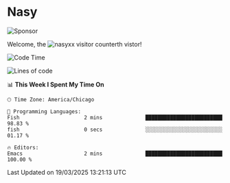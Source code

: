# Nasy

<!--
<p align="center">
<img height="200" src="https://github-readme-stats.vercel.app/api?username=nasyxx&count_private=true&show_icons=true&theme=dracula&include_all_commits=true"/>
<img height="200" src="https://github-readme-stats.vercel.app/api/top-langs/?username=nasyxx&theme=dracula&hide=html,jupyter+notebook&count_private=true&show_icons=true"/>
</p>

  
----------------
-->

![Sponsor](https://img.shields.io/static/v1.svg?label=Sponsor&message=%E2%9D%A4&logo=GitHub&style=flat&color=pink)
 
Welcome, the ![nasyxx visitor counter](https://count.getloli.com/get/@nasyxx?theme=rule34)th vistor!
 
<!--START_SECTION:waka-->
![Code Time](http://img.shields.io/badge/Code%20Time-4%2C739%20hrs%2040%20mins-blue)

![Lines of code](https://img.shields.io/badge/From%20Hello%20World%20I%27ve%20Written-6.3%20million%20lines%20of%20code-blue)

📊 **This Week I Spent My Time On** 

```text
🕑︎ Time Zone: America/Chicago

💬 Programming Languages: 
Fish                     2 mins              █████████████████████████   98.83 % 
fish                     0 secs              ░░░░░░░░░░░░░░░░░░░░░░░░░   01.17 % 

🔥 Editors: 
Emacs                    2 mins              █████████████████████████   100.00 % 
```


 Last Updated on 19/03/2025 13:21:13 UTC
<!--END_SECTION:waka-->

<!-- ![visitors](https://visitor-badge.laobi.icu/badge?page_id=nasyxx.nasyxx) -->
